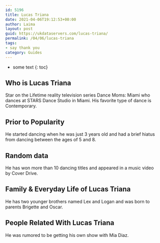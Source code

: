 ```yaml
---
id: 5196
title: Lucas Triana
date: 2021-04-06T19:12:53+00:00
author: Laima
layout: post
guid: https://ukdataservers.com/lucas-triana/
permalink: /04/06/lucas-triana
tags:
- say thank you
category: Guides
---
```


* some text
{: toc}


## Who is Lucas Triana
                  
                  
                  
Star on the Lifetime reality television series Dance Moms: Miami who dances at STARS Dance Studio in Miami. His favorite type of dance is Contemporary. 
                  
              
            
              
            
                
                
                
## Prior to Popularity
                  
                  
                  
He started dancing when he was just 3 years old and had a brief hiatus from dancing between the ages of 5 and 8. 
                  
              
            
              
            
                
                
                
## Random data
                  
                  
                  
He has won more than 10 dancing titles and appeared in a music video by Cover Drive.
                  
              
            
              
            
                
                
                
## Family & Everyday Life of Lucas Triana
                  
                  
                  
He has two younger brothers named Lex and Logan and was born to parents Brigette and Oscar.
                  
              
            
              
            
                
                
                
## People Related With Lucas Triana
                  
                  
                  
He was rumored to be getting his own show with Mia Diaz.
                  
              
            
              
            
                
              
            
              
              
            
            
              
            
          
          
          